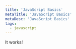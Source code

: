 ```yaml
---
title: 'JavaScript Basics'
metaTitle: 'JavaScript Basics'
metaDesc: 'JavaScript Basics'
tags:
  - javascript
---
```


It works!